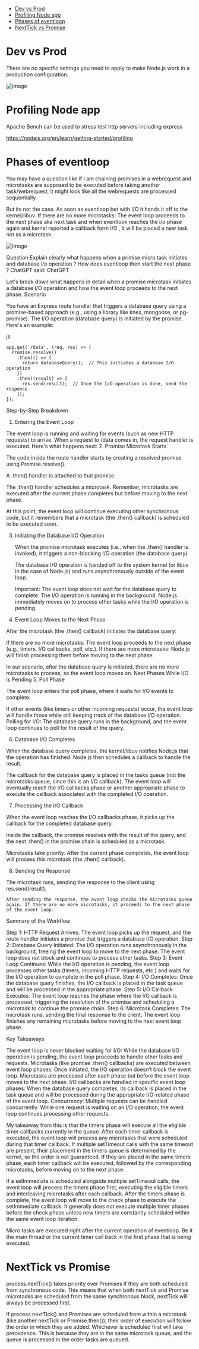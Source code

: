 - [Dev vs Prod](#dev-vs-prod)
- [Profiling Node app](#profiling-node-app)
- [Phases of eventloop](#phases-of-eventloop)
- [NextTick vs Promise](nexttick-vs-promise)

# Dev vs Prod

There are no specific settings you need to apply to make Node.js work in a production configuration.

![image](https://github.com/user-attachments/assets/95410cf3-e69b-4a86-bdf7-ffcf2fd7ec05)

# Profiling Node app

Apache Bench can be used to stress test http servers including express

https://nodejs.org/en/learn/getting-started/profiling

# Phases of eventloop

You may have a question like if I am chaining promises in a webrequest and microtasks are supposed to be executed before taking another task/webrequest, it might look like all the webrequests are processed sequentially.

But its not the case. As soon as eventloop bet with I/O it hands it off to the kernel/libuv. If there are no more microtasks: The event loop proceeds to the next phase aka next task and when eventlook reaches the i/o phase again and kernel reported a callback form I/O , it will be placed a new task not as a microtask.



![image](https://github.com/user-attachments/assets/6f67ddfd-9fc8-4f18-9a22-eacb866ef0c5)






Question Explain clearly what happens when a primise micro task initiates and database i/o operation ? How does eventloop then start the next phase ?
ChatGPT said:
ChatGPT

Let's break down what happens in detail when a promise microtask initiates a database I/O operation and how the event loop proceeds to the next phase.
Scenario

You have an Express route handler that triggers a database query using a promise-based approach (e.g., using a library like knex, mongoose, or pg-promise). The I/O operation (database query) is initiated by the promise. Here's an example:

js
```
app.get('/data', (req, res) => {
  Promise.resolve()
    .then(() => {
      return databaseQuery();  // This initiates a database I/O operation
    })
    .then((result) => {
      res.send(result);  // Once the I/O operation is done, send the response
    });
});
```
Step-by-Step Breakdown
1. Entering the Event Loop

The event loop is running and waiting for events (such as new HTTP requests) to arrive. When a request to /data comes in, the request handler is executed. Here's what happens next:
2. Promise Microtask Starts

  The code inside the route handler starts by creating a resolved promise using Promise.resolve().

  A .then() handler is attached to that promise.

  The .then() handler schedules a microtask. Remember, microtasks are executed after the current phase completes but before moving to the next phase.

  At this point, the event loop will continue executing other synchronous code, but it remembers that a microtask (the .then() callback) is scheduled to be executed soon.

3. Initiating the Database I/O Operation

    When the promise microtask executes (i.e., when the .then() handler is invoked), it triggers a non-blocking I/O operation (the database query).

    The database I/O operation is handed off to the system kernel (or libuv in the case of Node.js) and runs asynchronously outside of the event loop.

    Important: The event loop does not wait for the database query to complete. The I/O operation is running in the background. Node.js immediately moves on to process other tasks while the I/O operation is pending.

4. Event Loop Moves to the Next Phase

After the microtask (the .then() callback) initiates the database query:

  If there are no more microtasks: The event loop proceeds to the next phase (e.g., timers, I/O callbacks, poll, etc.).
    If there are more microtasks: Node.js will finish processing them before moving to the next phase.

In our scenario, after the database query is initiated, there are no more microtasks to process, so the event loop moves on.
Next Phases While I/O is Pending
5. Poll Phase

The event loop enters the poll phase, where it waits for I/O events to complete.

  If other events (like timers or other incoming requests) occur, the event loop will handle those while still keeping track of the database I/O operation.
    Polling for I/O: The database query runs in the background, and the event loop continues to poll for the result of the query.

6. Database I/O Completes

When the database query completes, the kernel/libuv notifies Node.js that the operation has finished. Node.js then schedules a callback to handle the result.

  The callback for the database query is placed in the tasks queue (not the microtasks queue, since this is an I/O callback).
    The event loop will eventually reach the I/O callbacks phase or another appropriate phase to execute the callback associated with the completed I/O operation.

7. Processing the I/O Callback

When the event loop reaches the I/O callbacks phase, it picks up the callback for the completed database query.

  Inside the callback, the promise resolves with the result of the query, and the next .then() in the promise chain is scheduled as a microtask.

  Microtasks take priority: After the current phase completes, the event loop will process this microtask (the .then() callback).

8. Sending the Response

The microtask runs, sending the response to the client using res.send(result).

    After sending the response, the event loop checks the microtasks queue again. If there are no more microtasks, it proceeds to the next phase of the event loop.

Summary of the Workflow

  Step 1: HTTP Request Arrives: The event loop picks up the request, and the route handler initiates a promise that triggers a database I/O operation.
    Step 2: Database Query Initiated: The I/O operation runs asynchronously in the background, freeing the event loop to move to the next phase. The event loop does not block and continues to process other tasks.
    Step 3: Event Loop Continues: While the I/O operation is pending, the event loop processes other tasks (timers, incoming HTTP requests, etc.) and waits for the I/O operation to complete in the poll phase.
    Step 4: I/O Completes: Once the database query finishes, the I/O callback is placed in the task queue and will be processed in the appropriate phase.
    Step 5: I/O Callback Executes: The event loop reaches the phase where the I/O callback is processed, triggering the resolution of the promise and scheduling a microtask to continue the promise chain.
    Step 6: Microtask Completes: The microtask runs, sending the final response to the client. The event loop finishes any remaining microtasks before moving to the next event loop phase.

Key Takeaways

   The event loop is never blocked waiting for I/O: While the database I/O operation is pending, the event loop proceeds to handle other tasks and requests.
    Microtasks (like promise .then() callbacks) are executed between event loop phases: Once initiated, the I/O operation doesn’t block the event loop. Microtasks are processed after each phase but before the event loop moves to the next phase.
    I/O callbacks are handled in specific event loop phases: When the database query completes, its callback is placed in the task queue and will be processed during the appropriate I/O-related phase of the event loop.
    Concurrency: Multiple requests can be handled concurrently. While one request is waiting on an I/O operation, the event loop continues processing other requests.



My takeaway from this is that the timers phase will execute all the eligible timer callbacks currently in the queue. After each timer callback is executed, the event loop will process any microtasks that were scheduled during that timer callback. If multiple setTimeout calls with the same timeout are present, their placement in the timers queue is determined by the kernel, so the order is not guaranteed. If they are placed in the same timers phase, each timer callback will be executed, followed by the corresponding microtasks, before moving on to the next phase.

If a setImmediate is scheduled alongside multiple setTimeout calls, the event loop will process the timers phase first, executing the eligible timers and interleaving microtasks after each callback. After the timers phase is complete, the event loop will move to the check phase to execute the setImmediate callback. It generally does not execute multiple timer phases before the check phase unless new timers are constantly scheduled within the same event loop iteration.

Micro tasks are executed right after the current operation of eventloop. Be it the main thread or the current timer call back in the first phase that is being executed.

# NextTick vs Promise

process.nextTick() takes priority over Promises if they are both scheduled from synchronous code. This means that when both nextTick and Promise microtasks are scheduled from the same synchronous block, nextTick will always be processed first.

If process.nextTick() and Promises are scheduled from within a microtask (like another nextTick or Promise.then()), their order of execution will follow the order in which they are added. Whichever is scheduled first will take precedence. This is because they are in the same microtask queue, and the queue is processed in the order tasks are queued.
